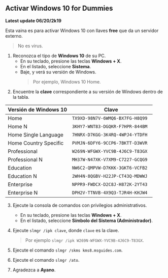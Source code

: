 ## Activar Windows 10 for Dummies
**Latest update 06/20/2k19**

Esta vaina es para activar Windows 10 con llaves **free** que da un servidor externo.
> No es virus.
 1. Reconozca el tipo de **Windows 10** de su PC.
	 - En su teclado, presione las teclas **Windows + X**.
	 - En el listado, seleccione **Sistema**.
	 - Baje, y verá su versión de Windows.
	   > Por ejemplo, Windows 10 Home.
2. Encuentre la **clave** correspondiente a su versión de Windows dentro de la tabla.

|Versión de Windows 10|Clave|
|----------------|-------------------------------
|Home|`TX9XD-98N7V-6WMQ6-BX7FG-H8Q99 `            
|Home N|`3KHY7-WNT83-DGQKR-F7HPR-844BM`            
|Home Single Language|`7HNRX-D7KGG-3K4RQ-4WPJ4-YTDFH`
|Home Country Specific|`PVMJN-6DFY6-9CCP6-7BKTT-D3WVR`
|Professional|`W269N-WFGWX-YVC9B-4J6C9-T83GX`
|Professional N|`MH37W-N47XK-V7XM9-C7227-GCQG9`
|Education|`NW6C2-QMPVW-D7KKK-3GKT6-VCFB2`
|Education N|`2WH4N-8QGBV-H22JP-CT43Q-MDWWJ`
|Enterprise|`NPPR9-FWDCX-D2C8J-H872K-2YT43`
|Enterprise N|`DPH2V-TTNVB-4X9Q3-TJR4H-KHJW4`

3. Ejecute la consola de comandos con privilegios administrativos.
	- En su teclado, presione las teclas **Windows + X**.
	- En el listado, seleccione **Símbolo del Sistema (Administrador)**.
4. Ejecute `slmgr /ipk clave`, donde `clave` es la clave.

   > Por ejemplo `slmgr /ipk W269N-WFGWX-YVC9B-4J6C9-T83GX`.
5. Ejecute el comando `slmgr /skms kms8.msguides.com`.
6. Ejecute el comando `slmgr /ato`.
8. Agradezca a **Ayano**.
